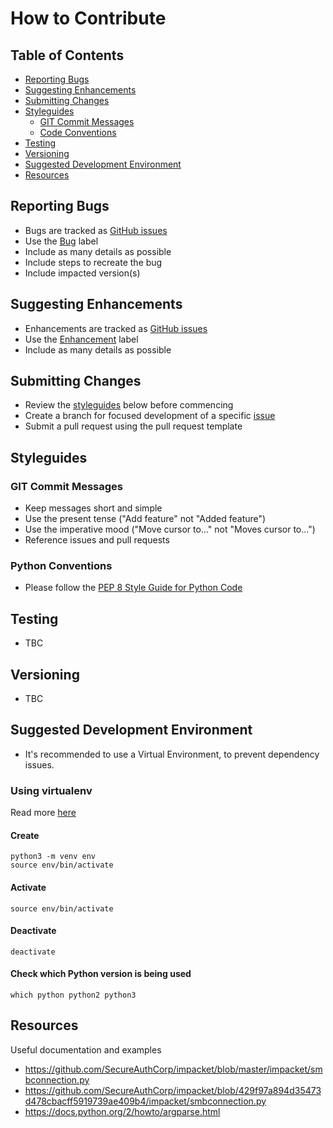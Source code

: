 
# How to Contribute

## Table of Contents
* [Reporting Bugs](#reporting-bugs)
* [Suggesting Enhancements](#suggesting-enhancements)
* [Submitting Changes](#submitting-changes)
* [Styleguides](#styleguides)
  * [GIT Commit Messages](#git-commit-messages)
  * [Code Conventions](#code-conventions)
* [Testing](#testing)
* [Versioning](#versioning)
* [Suggested Development Environment](#suggested-development-environment)
* [Resources](#resources)


## Reporting Bugs
* Bugs are tracked as [GitHub issues](https://github.com/jeffhacks/smbscan/issues)
* Use the [Bug](https://github.com/jeffhacks/smbscan/issues?q=is%3Aissue+label%3Abug) label
* Include as many details as possible
* Include steps to recreate the bug
* Include impacted version(s)


## Suggesting Enhancements
* Enhancements are tracked as [GitHub issues](https://github.com/jeffhacks/smbscan/issues)
* Use the [Enhancement](https://github.com/jeffhacks/smbscan/issues?q=is%3Aissue+label%3Aenhancement) label
* Include as many details as possible


## Submitting Changes
* Review the [styleguides](#styleguides) below before commencing
* Create a branch for focused development of a specific [issue](https://github.com/jeffhacks/smbscan/issues)
* Submit a pull request using the pull request template


## Styleguides
### GIT Commit Messages
* Keep messages short and simple
* Use the present tense ("Add feature" not "Added feature")
* Use the imperative mood ("Move cursor to..." not "Moves cursor to...")
* Reference issues and pull requests

### Python Conventions
* Please follow the [PEP 8 Style Guide for Python Code](https://peps.python.org/pep-0008/)


## Testing
* TBC


## Versioning
* TBC


## Suggested Development Environment
* It's recommended to use a Virtual Environment, to prevent dependency issues.
### Using virtualenv
Read more [here](https://github.com/pypa/virtualenv)

#### Create
```python3
python3 -m venv env
source env/bin/activate
```

#### Activate
```python3
source env/bin/activate
```

#### Deactivate
```python3
deactivate
```

#### Check which Python version is being used
```python3
which python python2 python3
```


## Resources
Useful documentation and examples
- https://github.com/SecureAuthCorp/impacket/blob/master/impacket/smbconnection.py
- https://github.com/SecureAuthCorp/impacket/blob/429f97a894d35473d478cbacff5919739ae409b4/impacket/smbconnection.py
- https://docs.python.org/2/howto/argparse.html